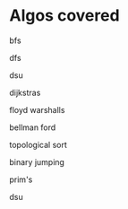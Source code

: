 # Algos covered

bfs

dfs

dsu

dijkstras

floyd warshalls

bellman ford

topological sort

binary jumping

prim's

dsu
